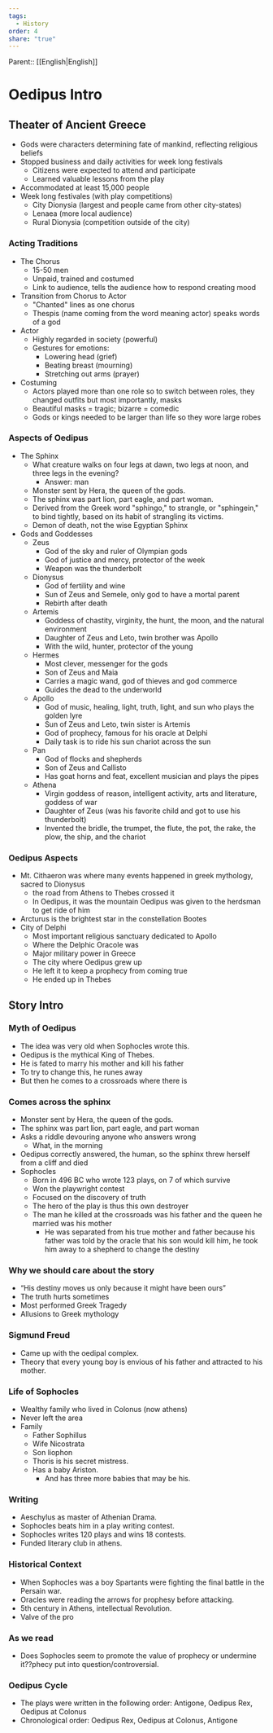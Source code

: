 ```yaml
---
tags:
  - History
order: 4
share: "true"
---
```

Parent:: [[English|English]]

# Oedipus Intro

## Theater of Ancient Greece

- Gods were characters determining fate of mankind, reflecting religious beliefs
- Stopped business and daily activities for week long festivals
	- Citizens were expected to attend and participate
	- Learned valuable lessons from the play
- Accommodated at least 15,000 people
- Week long festivales (with play competitions)
	- City Dionysia (largest and people came from other city-states)
	- Lenaea (more local audience)
	- Rural Dionysia (competition outside of the city)

### Acting Traditions

- The Chorus
	- 15-50 men
	- Unpaid, trained and costumed
	- Link to audience, tells the audience how to respond creating mood
- Transition from Chorus to Actor
	- "Chanted" lines as one chorus
	- Thespis (name coming from the word meaning actor) speaks words of a god
- Actor
	- Highly regarded in society (powerful)
	- Gestures for emotions:
		- Lowering head (grief)
		- Beating breast (mourning)
		- Stretching out arms (prayer)
- Costuming
	- Actors played more than one role so to switch between roles, they changed outfits but most importantly, masks
	- Beautiful masks = tragic; bizarre = comedic
	- Gods or kings needed to be larger than life so they wore large robes

### Aspects of Oedipus

- The Sphinx
	- What creature walks on four legs at dawn, two legs at noon, and three legs in the evening?
		- Answer: man
	- Monster sent by Hera, the queen of the gods.
	- The sphinx was part lion, part eagle, and part woman.
	- Derived from the Greek word "sphingo," to strangle, or "sphingein," to bind tightly, based on its habit of strangling its victims.
	- Demon of death, not the wise Egyptian Sphinx
- Gods and Goddesses
	- Zeus
		- God of the sky and ruler of Olympian gods
		- God of justice and mercy, protector of the week
		- Weapon was the thunderbolt
	- Dionysus
		- God of fertility and wine
		- Sun of Zeus and Semele, only god to have a mortal parent
		- Rebirth after death
	- Artemis
		- Goddess of chastity, virginity, the hunt, the moon, and the natural environment
		- Daughter of Zeus and Leto, twin brother was Apollo
		- With the wild, hunter, protector of the young
	- Hermes
		- Most clever, messenger for the gods
		- Son of Zeus and Maia
		- Carries a magic wand, god of thieves and god commerce
		- Guides the dead to the underworld
	- Apollo
		- God of music, healing, light, truth, light, and sun who plays the golden lyre
		- Sun of Zeus and Leto, twin sister is Artemis
		- God of prophecy, famous for his oracle at Delphi
		- Daily task is to ride his sun chariot across the sun
	- Pan
		- God of flocks and shepherds
		- Son of Zeus and Callisto
		- Has goat horns and feat, excellent musician and plays the pipes
	- Athena
		- Virgin goddess of reason, intelligent activity, arts and literature, goddess of war
		- Daughter of Zeus (was his favorite child and got to use his thunderbolt)
		- Invented the bridle, the trumpet, the flute,  the pot, the rake, the plow, the ship, and the chariot

### Oedipus Aspects

- Mt. Cithaeron was where many events happened in greek mythology, sacred to Dionysus
	- the road from Athens to Thebes crossed it
	- In Oedipus, it was the mountain Oedipus was given to the herdsman to get ride of him
- Arcturus is the brightest star in the constellation Bootes
- City of Delphi
	- Most important religious sanctuary dedicated to Apollo
	- Where the Delphic Oracole was
	- Major military power in Greece
	- The city where Oedipus grew up
	- He left it to keep a prophecy from coming true
	- He ended up in Thebes

## Story Intro

### Myth of Oedipus

- The idea was very old when Sophocles wrote this.
- Oedipus is the mythical King of Thebes.
- He is fated to marry his mother and kill his father
- To try to change this, he runes away
- But then he comes to a crossroads where there is

### Comes across the sphinx

- Monster sent by Hera, the queen of the gods.
- The sphinx was part lion, part eagle, and part woman
- Asks a riddle devouring anyone who answers wrong
	- What, in the morning
- Oedipus correctly answered, the human, so the sphinx threw herself from a cliff and died
- Sophocles
	- Born in 496 BC who wrote 123 plays, on 7 of which survive
	- Won the playwright contest
	- Focused on the discovery of truth
	- The hero of the play is thus this own destroyer
	- The man he killed at the crossroads was his father and the queen he married was his mother
		- He was separated from his true mother and father because his father was told by the oracle that his son would kill him,  he took him away to a shepherd to change the destiny

### Why we should care about the story

- “His destiny moves us only because it might have been ours”
- The truth hurts sometimes
- Most performed Greek Tragedy
- Allusions to Greek mythology

### Sigmund Freud

- Came up with the oedipal complex.
- Theory that every young boy is envious of his father and attracted to his mother.

### Life of Sophocles

- Wealthy family who lived in Colonus (now athens)
- Never left the area
- Family
	- Father Sophillus
	- Wife Nicostrata
	- Son liophon
	- Thoris is his secret mistress.
	- Has a baby Ariston.
		- And has three more babies that may be his.

### Writing

- Aeschylus as master of Athenian Drama.
- Sophocles beats him in a play writing contest.
- Sophocles writes 120 plays and wins 18 contests.
- Funded literary club in athens.

### Historical Context

- When Sophocles was a boy Spartants were fighting the final battle in the Persain war.
- Oracles were reading the arrows for prophesy before attacking.
- 5th century in Athens, intellectual Revolution.
- Valve of the pro

### As we read

- Does Sophocles seem to promote the value of prophecy or undermine it??phecy put into question/controversial.

### Oedipus Cycle

- The plays were written in the following order: Antigone, Oedipus Rex, Oedipus at Colonus
- Chronological order: Oedipus Rex, Oedipus at Colonus, Antigone
